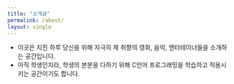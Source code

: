```yaml
---
title: "소개글"
permalink: /about/
layout: single
---
```


- 이곳은 지친 하루 당신을 위해 지극히 제 취향의 영화, 음악, 엔터테이너들을 소개하는 공간입니다.
- 아직 학생인지라, 학생의 본분을 다하기 위해 C언어 프로그래밍을 학습하고 적용시키는 공간이기도 합니다.
